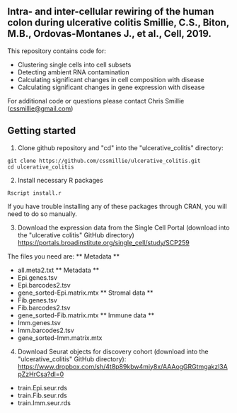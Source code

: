 Intra- and inter-cellular rewiring of the human colon during ulcerative colitis
Smillie, C.S., Biton, M.B., Ordovas-Montanes J., et al., Cell, 2019.
-------------------------------------------------------------------------------

This repository contains code for:
- Clustering single cells into cell subsets
- Detecting ambient RNA contamination
- Calculating significant changes in cell composition with disease
- Calculating significant changes in gene expression with disease

For additional code or questions please contact Chris Smillie (cssmillie@gmail.com)

## Getting started


1. Clone github repository and "cd" into the "ulcerative_colitis" directory:
```
git clone https://github.com/cssmillie/ulcerative_colitis.git
cd ulcerative_colitis
```


2. Install necessary R packages
```
Rscript install.r
```
If you have trouble installing any of these packages through CRAN, you will need to do so manually.



3. Download the expression data from the Single Cell Portal (download into the "ulcerative colitis" GitHub directory)
https://portals.broadinstitute.org/single_cell/study/SCP259

The files you need are:
** Metadata **
- all.meta2.txt
** Metadata **
- Epi.genes.tsv
- Epi.barcodes2.tsv
- gene_sorted-Epi.matrix.mtx
** Stromal data **
- Fib.genes.tsv
- Fib.barcodes2.tsv
- gene_sorted-Fib.matrix.mtx
** Immune data **
- Imm.genes.tsv
- Imm.barcodes2.tsv
- gene_sorted-Imm.matrix.mtx


4. Download Seurat objects for discovery cohort (download into the "ulcerative_colitis" GitHub directory):
https://www.dropbox.com/sh/4t8p89kbw4miy8x/AAAogGRGtmgakzl3ApZzHrCsa?dl=0
- train.Epi.seur.rds
- train.Fib.seur.rds
- train.Imm.seur.rds


